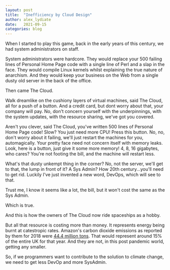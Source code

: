 ```yaml
---
layout: post
title:  "Inefficiency by Cloud Design"
author: alex_lydiate
date:   2021-09-15
categories: blog
---
```

When I started to play this game, back in the early years of this century, we had system administrators on staff.

System administrators were hardcore. They would replace your 500 failing lines of Personal Home Page code with a single line of Perl and a slap in the face. They would compile Linux kernels whilst explaining the true nature of anarchism. And they would keep your business on the Web from a single dusty old server in the back of the office.

Then came The Cloud.

Walk dreamlike on the cushiony layers of virtual machines, said The Cloud, all for a push of a button. And a credit card, but dont worry about that, your company will pay. No, don't concern yourself with the underpinnings, with the system updates, with the resource sharing, we've got you covered.

Aren't you clever, said The Cloud, you've written 500 lines of Personal Home Page code! Slow? You just need more CPU! Press this button. No, no, don't worry about it failing, we'll just restart the machines for you, automagically. Your pretty face need not concern itself with memory leaks. Look, here is a button, just give it some more memory! 4, 8, 16 gigabytes, who cares? You're not footing the bill, and the machine will restart less.

What's that dusty unkempt thing in the corner? No, not the server, we'll get to that, the lump in front of it? A Sys Admin? How 20th century...you'll need to get rid. Luckily I've just invented a new word, DevOps, which will see to that.

Trust me, I know it seems like a lot, the bill, but it won't cost the same as the Sys Admin.

Which is true.

And this is how the owners of The Cloud now ride spaceships as a hobby.

But all that resource is costing more than money. It represents energy being burnt at catestropic rates. Amazon's carbon dioxide emissions as reported by them for 2018 were [44.4 million tons](https://www.forbes.com/sites/robertbryce/2021/02/03/amazon-is-reporting-record-smashing-revenue-and-profits-why-wont-it-disclose-how-much-energy-it-is-using/). That would represent around 15% of the entire UK for that year. And they are not, in this post pandemic world, getting any smaller.

So, if we programmers want to contribute to the solution to climate change, we need to get less DevOp and more SysAdmin.

[jekyll-docs]: https://jekyllrb.com/docs/home
[jekyll-gh]:   https://github.com/jekyll/jekyll
